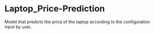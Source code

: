 # Laptop_Price-Prediction
Model that predicts the price of the laptop according to the configuration input by user.
